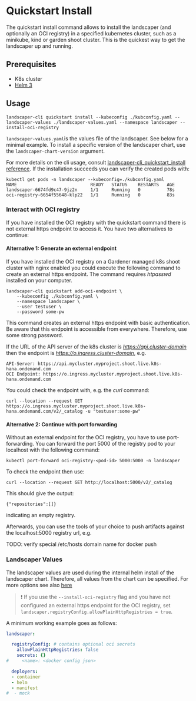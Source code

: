# Quickstart Install

The quickstart install command allows to install the landscaper (and optionally an OCI registry) in a specified kubernetes cluster, such as a minikube, kind or garden shoot cluster. This is the quickest way to get the landscaper up and running.

## Prerequisites
- K8s cluster
- [Helm 3](https://helm.sh/docs/intro/install/)

## Usage
```
landscaper-cli quickstart install --kubeconfig ./kubconfig.yaml --landscaper-values ./landscaper-values.yaml --namespace landscaper --install-oci-registry
```
`landscaper-values.yaml`is the values file of the landscaper. See below for a minimal example.
To install a specific version of the landscaper chart, use the `landscaper-chart-version` argument.

For more details on the cli usage, consult [landscaper-cli_quickstart_install reference](../../reference/landscaper-cli_quickstart_install.md).
If the installation succeeds you can verify the created pods with:

```
kubectl get pods -n landscaper --kubeconfig=./kubconfig.yaml
NAME                            READY   STATUS    RESTARTS   AGE
landscaper-6674fd9c47-9jz2n     1/1     Running   0          78s
oci-registry-6654f55648-klp22   1/1     Running   0          83s
```

### Interact with OCI registry

If you have installed the OCI registry with the quickstart command there is not external https endpoint to access it.
You have two alternatives to continue:

#### Alternative 1: Generate an external endpoint
If you have installed the OCI registry on a Gardener managed k8s shoot cluster with nginx enabled you could execute
the following command to create an external https endpoint. The command requires *htpasswd* installed on your computer.

```
landscaper-cli quickstart add-oci-endpoint \
    --kubeconfig ./kubconfig.yaml \
    --namespace landscaper \
    --user testuser \
    --password some-pw
```


This command creates an external https endpoint with basic authentication. Be aware that this endpoint is accessible
from everywhere. Therefore, use some strong password. 

If the URL of the API server of the k8s cluster is *https://api.cluster-domain* then the endpoint is 
*https://o.ingress.cluster-domain*, e.g. 

```
API-Server: https://api.mycluster.myproject.shoot.live.k8s-hana.ondemand.com
OCI Endpoint: https://o.ingress.mycluster.myproject.shoot.live.k8s-hana.ondemand.com
```

You could check the endpoint with, e.g. the *curl* command:

```
curl --location --request GET https://o.ingress.mycluster.myproject.shoot.live.k8s-hana.ondemand.com/v2/_catalog -u "testuser:some-pw" 
```

#### Alternative 2: Continue with port forwarding

Without an external endpoint for the OCI registry, you have to use port-forwarding. 
You can forward the port 5000 of the registry pod to your localhost with the following command:
```
kubectl port-forward oci-registry-<pod-id> 5000:5000 -n landscaper
```
To check the endpoint then use:
```
curl --location --request GET http://localhost:5000/v2/_catalog
```
This should give the output:

```
{"repositories":[]}
```

indicating an empty registry.

Afterwards, you can use the tools of your choice to push artifacts against the localhost:5000 registry url, e.g. 

TODO: verify special /etc/hosts domain name for docker push

### Landscaper Values

The landscaper values are used during the internal helm install of the landscaper chart. Therefore, all values from the 
chart can be specified. For more options see also [here](https://github.com/gardener/landscaper/blob/master/charts/landscaper/values.yaml)

> ❗ If you use the `--install-oci-registry` flag and you have not configured an external https endpoint for the OCI registry, 
>  set `landscaper.registryConfig.allowPlainHttpRegistries = true`.

A minimum working example goes as follows:
```yaml
landscaper:

  registryConfig: # contains optional oci secrets
    allowPlainHttpRegistries: false
    secrets: {}
#     <name>: <docker config json>

  deployers:
  - container
  - helm
  - manifest
#  - mock

```


